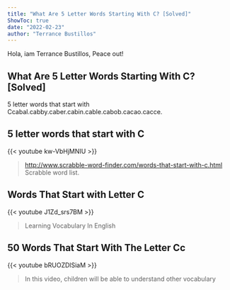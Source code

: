 ```yaml
---
title: "What Are 5 Letter Words Starting With C? [Solved]"
ShowToc: true 
date: "2022-02-23"
author: "Terrance Bustillos" 
---
```


Hola, iam Terrance Bustillos, Peace out!
## What Are 5 Letter Words Starting With C? [Solved]
5 letter words that start with Ccabal.cabby.caber.cabin.cable.cabob.cacao.cacce.

## 5 letter words that start with C
{{< youtube kw-VbHjMNIU >}}
>http://www.scrabble-word-finder.com/words-that-start-with-c.html Scrabble word list. 

## Words That Start with Letter C
{{< youtube J1Zd_srs7BM >}}
>Learning Vocabulary In English

## 50 Words That Start With The Letter Cc
{{< youtube bRUOZDlSiaM >}}
>In this video, children will be able to understand other vocabulary 

